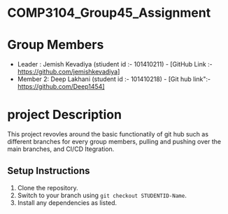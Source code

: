 # COMP3104_Group45_Assignment

# Group Members 
- Leader : Jemish Kevadiya (stiudent id :- 101410211) - [GitHub Link :- https://github.com/jemishkevadiya]
- Member 2: Deep Lakhani (student id :- 101410218) - [Git hub link":- https://github.com/Deep1454]


# project Description 
This project revovles around the basic functionatily of git hub such as different branches for every group members, pulling and pushing over the main branches, and CI/CD Itegration. 

## Setup Instructions
1. Clone the repository.
2. Switch to your branch using `git checkout STUDENTID-Name`.
3. Install any dependencies as listed.
